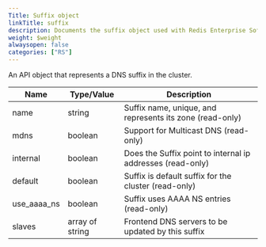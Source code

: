 ```yaml
---
Title: Suffix object
linkTitle: suffix
description: Documents the suffix object used with Redis Enterprise Software REST API calls.
weight: $weight
alwaysopen: false
categories: ["RS"]
---
```


An API object that represents a DNS suffix in the cluster.

| Name | Type/Value | Description |
|------|------------|-------------|
| name         | string           | Suffix name, unique, and represents its zone (read-only) |
| mdns         | boolean          | Support for Multicast DNS (read-only) |
| internal     | boolean          | Does the Suffix point to internal ip addresses (read-only) |
| default      | boolean          | Suffix is default suffix for the cluster (read-only) |
| use_aaaa_ns  | boolean          | Suffix uses AAAA NS entries (read-only) |
| slaves       | array of string  | Frontend DNS servers to be updated by this suffix |